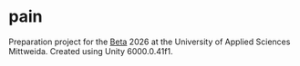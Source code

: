 # pain
 
Preparation project for the [Beta](https://games-studieren.hs-mittweida.de/beta/) 2026 at the University of Applied Sciences Mittweida. Created using Unity 6000.0.41f1.

